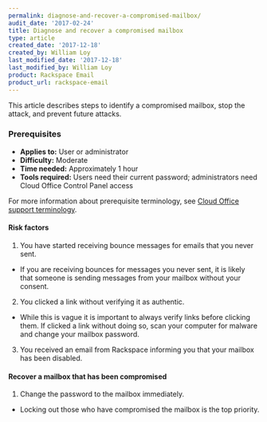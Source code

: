 ```yaml
---
permalink: diagnose-and-recover-a-compromised-mailbox/
audit_date: '2017-02-24'
title: Diagnose and recover a compromised mailbox
type: article
created_date: '2017-12-18'
created_by: William Loy
last_modified_date: '2017-12-18'
last_modified_by: William Loy
product: Rackspace Email
product_url: rackspace-email
---
```


This article describes steps to identify a compromised mailbox, stop the attack, and prevent future attacks.

### Prerequisites

- **Applies to:** User or administrator
- **Difficulty:** Moderate
- **Time needed:** Approximately 1 hour
- **Tools required:**  Users need their current password; administrators need Cloud Office Control Panel access

For more information about prerequisite terminology, see [Cloud Office support terminology](/how-to/cloud-office-support-terminology/).


#### Risk factors

1. You have started receiving bounce messages for emails that you never sent.
  - If you are receiving bounces for messages you never sent, it is likely that someone is sending messages from your mailbox without your consent.

2. You clicked a link without verifying it as authentic.
  - While this is vague it is important to always verify links before clicking them. If clicked a link without doing so, scan your computer for malware and change your mailbox password.

3. You received an email from Rackspace informing you that your mailbox has been disabled.


#### Recover a mailbox that has been compromised

1. Change the password to the mailbox immediately.

  - Locking out those who have compromised the mailbox is the top priority.
